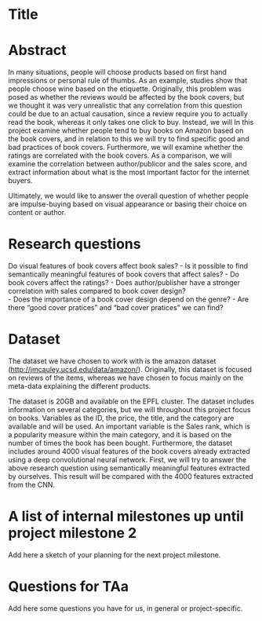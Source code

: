 # Title

# Abstract
In many situations, people will choose products based on first hand impressions or personal rule of thumbs. As an example, studies show that people choose wine based on the etiquette. Originally, this problem was posed as whether the reviews would be affected by the book covers, but we thought it was very unrealistic that any correlation from this question could be due to an actual causation, since a review require you to actually read the book, whereas it only takes one click to buy. 
Instead, we will In this project examine whether people tend to buy books on Amazon based on the book covers, and in relation to this we will try to find specific good and bad practices of book covers. Furthermore, we will examine whether the ratings are correlated with the book covers. 
As a comparison, we will examine the correlation between author/publicor and the sales score, and extract information about what is the most important factor for the internet buyers. 

Ultimately, we would like to answer the overall question of whether people are impulse-buying based on visual appearance or basing their choice on content or author.

# Research questions
Do visual features of book covers affect book sales?
	- Is it possible to find semantically meaningful features of book covers that affect sales? 
	- Do book covers affect the ratings?
	- Does author/publisher have a stronger correlation with sales compared to book cover design?	
	- Does the importance of a book cover design depend on the genre?
	- Are there “good cover pratices” and “bad cover pratices” we can find? 

# Dataset
The dataset we have chosen to work with is the amazon dataset (http://jmcauley.ucsd.edu/data/amazon/). Originally, this dataset is focused on reviews of the items, whereas we have chosen to focus mainly on the meta-data explaining the different products. 

The dataset is 20GB and available on the EPFL cluster. The dataset includes information on several categories, but we will throughout this project focus on books. Variables as the ID, the price, the title, and the category are available and will be used. An important variable is the Sales rank, which is a popularity measure within the main category, and it is based on the number of times the book has been bought. Furthermore, the dataset includes around 4000 visual features of the book covers already extracted using a deep convolutional neural network. First, we will try to answer the above research question using semantically meaningful features extracted by ourselves. This result will be compared with the 4000 features extracted from the CNN.


# A list of internal milestones up until project milestone 2
Add here a sketch of your planning for the next project milestone.

# Questions for TAa
Add here some questions you have for us, in general or project-specific.
